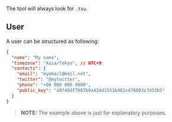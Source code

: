 The tool will always look for `.tsu`.

## User
A user can be structured as following:
```json
{
  "name": "My name",
  "timezone": "Asia/Tokyo", // UTC+9
  "contacts": {
    "email": "myemail@mail.net",
    "twitter": "@mytwitter",
    "phone": "+00 000 000 0000",
    "public_key": "a8f40df7087b9a42dd15516402cd76003c7d33b5"
  }
}
```

> **NOTE:** The example above is just for explanatory purposes.


